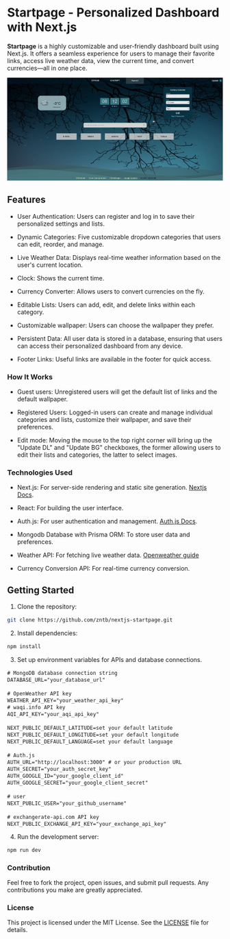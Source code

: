 # Startpage - Personalized Dashboard with Next.js

**Startpage** is a highly customizable and user-friendly dashboard built using Next.js. It offers a seamless experience for users to manage their favorite links, access live weather data, view the current time, and convert currencies—all in one place.

![Main Image](./assets//images/main-image.png)

## Features

- User Authentication: Users can register and log in to save their personalized settings and lists.

- Dynamic Categories: Five customizable dropdown categories that users can edit, reorder, and manage.

- Live Weather Data: Displays real-time weather information based on the user's current location.

- Clock: Shows the current time.

- Currency Converter: Allows users to convert currencies on the fly.

- Editable Lists: Users can add, edit, and delete links within each category.

- Customizable wallpaper: Users can choose the wallpaper they prefer.

- Persistent Data: All user data is stored in a database, ensuring that users can access their personalized dashboard from any device.

- Footer Links: Useful links are available in the footer for quick access.

### How It Works

- Guest users: Unregistered users will get the default list of links and the default wallpaper.

- Registered Users: Logged-in users can create and manage individual categories and lists, customize their wallpaper, and save their preferences.

- Edit mode: Moving the mouse to the top right corner will bring up the "Update DL" and "Update BG" checkboxes, the former allowing users to edit their lists and categories, the latter to select images.

### Technologies Used

- Next.js: For server-side rendering and static site generation. [Nextjs Docs](https://nextjs.org/docs).

- React: For building the user interface.

- Auth.js: For user authentication and management. [Auth.js Docs](https://authjs.dev/getting-started/installation?framework=next-js).

- Mongodb Database with Prisma ORM: To store user data and preferences.

- Weather API: For fetching live weather data. [Openweather guide](https://openweathermap.org/guide)

- Currency Conversion API: For real-time currency conversion.

## Getting Started

1. Clone the repository:

```bash
git clone https://github.com/zntb/nextjs-startpage.git
```

2. Install dependencies:

```bash
npm install
```

3. Set up environment variables for APIs and database connections.

```env
# MongoDB database connection string
DATABASE_URL="your_database_url"

# OpenWeather API key
WEATHER_API_KEY="your_weather_api_key"
# waqi.info API key
AQI_API_KEY="your_aqi_api_key"

NEXT_PUBLIC_DEFAULT_LATITUDE=set your default latitude
NEXT_PUBLIC_DEFAULT_LONGITUDE=set your default longitude
NEXT_PUBLIC_DEFAULT_LANGUAGE=set your default language

# Auth.js
AUTH_URL="http://localhost:3000" # or your production URL
AUTH_SECRET="your_auth_secret_key"
AUTH_GOOGLE_ID="your_google_client_id"
AUTH_GOOGLE_SECRET="your_google_client_secret"

# user
NEXT_PUBLIC_USER="your_github_username"

# exchangerate-api.com API key
NEXT_PUBLIC_EXCHANGE_API_KEY="your_exchange_api_key"
```

4. Run the development server:

```bash
npm run dev
```

### Contribution

Feel free to fork the project, open issues, and submit pull requests. Any contributions you make are greatly appreciated.

### License

This project is licensed under the MIT License. See the [LICENSE](./LICENSE) file for details.
